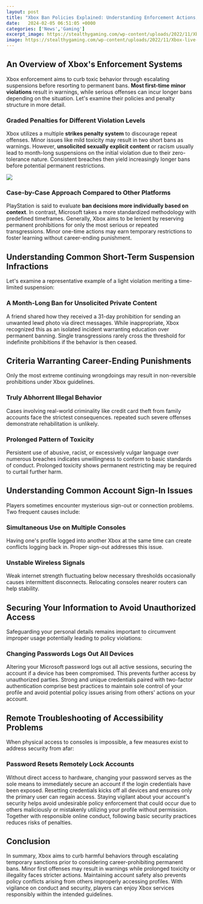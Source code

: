 ```yaml
---
layout: post
title: "Xbox Ban Policies Explained: Understanding Enforcement Actions, Violations, and Account Security"
date:   2024-02-05 06:51:05 +0000
categories: ['News','Gaming']
excerpt_image: https://stealthygaming.com/wp-content/uploads/2022/11/Xbox-live-enforcement-action-1024x576.jpg
image: https://stealthygaming.com/wp-content/uploads/2022/11/Xbox-live-enforcement-action-1024x576.jpg
---
```


## An Overview of Xbox's Enforcement Systems
Xbox enforcement aims to curb toxic behavior through escalating suspensions before resorting to permanent bans. **Most first-time minor violations** result in warnings, while serious offenses can incur longer bans depending on the situation. Let's examine their policies and penalty structure in more detail.
### Graded Penalties for Different Violation Levels 
Xbox utilizes a multiple **strikes penalty system** to discourage repeat offenses. Minor issues like mild toxicity may result in two short bans as warnings. However, **unsolicited sexually explicit content** or racism usually lead to month-long suspensions on the initial violation due to their zero-tolerance nature. Consistent breaches then yield increasingly longer bans before potential permanent restrictions.

![](https://stealthygaming.com/wp-content/uploads/2022/11/Xbox-live-enforcement-action-1024x576.jpg)
### Case-by-Case Approach Compared to Other Platforms 
PlayStation is said to evaluate **ban decisions more individually based on context**. In contrast, Microsoft takes a more standardized methodology with predefined timeframes. Generally, Xbox aims to be lenient by reserving permanent prohibitions for only the most serious or repeated transgressions. Minor one-time actions may earn temporary restrictions to foster learning without career-ending punishment.
## Understanding Common Short-Term Suspension Infractions  
Let's examine a representative example of a light violation meriting a time-limited suspension:
### A Month-Long Ban for Unsolicited Private Content
A friend shared how they received a 31-day prohibition for sending an unwanted lewd photo via direct messages. While inappropriate, Xbox recognized this as an isolated incident warranting education over permanent banning. Single transgressions rarely cross the threshold for indefinite prohibitions if the behavior is then ceased.
## Criteria Warranting Career-Ending Punishments
Only the most extreme continuing wrongdoings may result in non-reversible prohibitions under Xbox guidelines.
### Truly Abhorrent Illegal Behavior
Cases involving real-world criminality like credit card theft from family accounts face the strictest consequences. repeated such severe offenses demonstrate rehabilitation is unlikely. 
### Prolonged Pattern of Toxicity
Persistent use of abusive, racist, or excessively vulgar language over numerous breaches indicates unwillingness to conform to basic standards of conduct. Prolonged toxicity shows permanent restricting may be required to curtail further harm.
## Understanding Common Account Sign-In Issues   
Players sometimes encounter mysterious sign-out or connection problems. Two frequent causes include:
### Simultaneous Use on Multiple Consoles  
Having one's profile logged into another Xbox at the same time can create conflicts logging back in. Proper sign-out addresses this issue.
### Unstable Wireless Signals
Weak internet strength fluctuating below necessary thresholds occasionally causes intermittent disconnects. Relocating consoles nearer routers can help stability.
## Securing Your Information to Avoid Unauthorized Access
Safeguarding your personal details remains important to circumvent improper usage potentially leading to policy violations:  
### Changing Passwords Logs Out All Devices  
Altering your Microsoft password logs out all active sessions, securing the account if a device has been compromised. This prevents further access by unauthorized parties.
Strong and unique credentials paired with two-factor authentication comprise best practices to maintain sole control of your profile and avoid potential policy issues arising from others' actions on your account.
## Remote Troubleshooting of Accessibility Problems  
When physical access to consoles is impossible, a few measures exist to address security from afar:
### Password Resets Remotely Lock Accounts
Without direct access to hardware, changing your password serves as the sole means to immediately secure an account if the login credentials have been exposed. Resetting credentials kicks off all devices and ensures only the primary user can regain access. 
Staying vigilant about your account's security helps avoid undesirable policy enforcement that could occur due to others maliciously or mistakenly utilizing your profile without permission. Together with responsible online conduct, following basic security practices reduces risks of penalties.
## Conclusion
In summary, Xbox aims to curb harmful behaviors through escalating temporary sanctions prior to considering career-prohibiting permanent bans. Minor first offenses may result in warnings while prolonged toxicity or illegality faces stricter actions. Maintaining account safety also prevents policy conflicts arising from others improperly accessing profiles. With vigilance on conduct and security, players can enjoy Xbox services responsibly within the intended guidelines.
